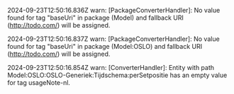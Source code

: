 2024-09-23T12:50:16.836Z warn: [PackageConverterHandler]: No value found for tag "baseUri" in package (Model) and fallback URI (http://todo.com/) will be assigned.

2024-09-23T12:50:16.837Z warn: [PackageConverterHandler]: No value found for tag "baseUri" in package (Model:OSLO) and fallback URI (http://todo.com/) will be assigned.

2024-09-23T12:50:16.854Z warn: [ConverterHandler]: Entity with path Model:OSLO:OSLO-Generiek:Tijdschema:perSetpositie has an empty value for tag usageNote-nl.


